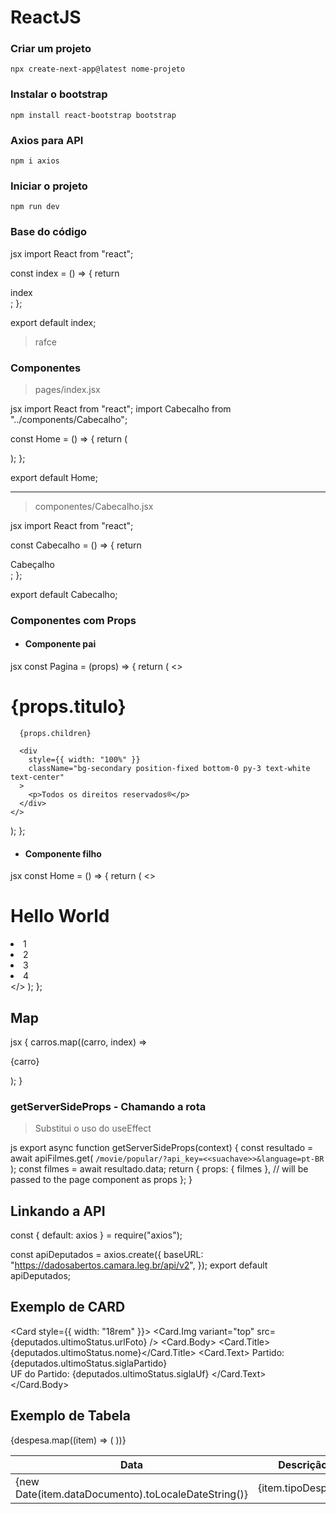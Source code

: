 # ReactJS

### Criar um projeto

    npx create-next-app@latest nome-projeto

### Instalar o bootstrap

    npm install react-bootstrap bootstrap

### Axios para API

    npm i axios

### Iniciar o projeto

    npm run dev

### Base do código

jsx
import React from "react";

const index = () => {
  return <div>index</div>;
};

export default index;


> rafce

### Componentes

> pages/index.jsx

jsx
import React from "react";
import Cabecalho from "../components/Cabecalho";

const Home = () => {
  return (
    <div>
      <Cabecalho />
    </div>
  );
};

export default Home;


---

> componentes/Cabecalho.jsx

jsx
import React from "react";

const Cabecalho = () => {
  return <div>Cabeçalho</div>;
};

export default Cabecalho;


### Componentes com Props

- #### Componente pai

jsx
const Pagina = (props) => {
  return (
    <>
      <Cabecalho />
      <div className="bg-secondary py-3 text-white text-center mb-3">
        <Container>
          <h1>{props.titulo}</h1>
        </Container>
      </div>

      {props.children}

      <div
        style={{ width: "100%" }}
        className="bg-secondary position-fixed bottom-0 py-3 text-white text-center"
      >
        <p>Todos os direitos reservados®</p>
      </div>
    </>
  );
};


- #### Componente filho

jsx
const Home = () => {
  return (
    <>
      <Pagina titulo="Página Inicial">
        <Container>
          <h1>Hello World</h1>
          <li>1</li>
          <li>2</li>
          <li>3</li>
          <li>4</li>
        </Container>
      </Pagina>
    </>
  );
};


## Map

jsx
{
  carros.map((carro, index) => <p key={index}>{carro}</p>);
}


### getServerSideProps - Chamando a rota

> Substitui o uso do useEffect

js
export async function getServerSideProps(context) {
  const resultado = await apiFilmes.get(
    `/movie/popular/?api_key=<<suachave>>&language=pt-BR`
  );
  const filmes = await resultado.data;
  return {
    props: { filmes }, // will be passed to the page component as props
  };
}

## Linkando a API

const { default: axios } = require("axios");

const apiDeputados = axios.create({
  baseURL: "https://dadosabertos.camara.leg.br/api/v2",
});
export default apiDeputados;

## Exemplo de CARD 

<Card style={{ width: "18rem" }}>
              <Card.Img variant="top" src={deputados.ultimoStatus.urlFoto} />
              <Card.Body>
                <Card.Title>{deputados.ultimoStatus.nome}</Card.Title>
                <Card.Text>
                  Partido: {deputados.ultimoStatus.siglaPartido}
                  <br />
                  UF do Partido: {deputados.ultimoStatus.siglaUf}
                </Card.Text>
              </Card.Body>
            </Card>

## Exemplo de Tabela

<Table striped bordered hover>
              <thead>
                <tr>
                  <th>Data</th>
                  <th>Descrição</th>
                  <th>Valor</th>
                </tr>
              </thead>
              <tbody>
                {despesa.map((item) => (
                  <tr>
                    <td>{new Date(item.dataDocumento).toLocaleDateString()}</td>
                    <td>{item.tipoDespesa}</td>
                    <td>R${item.valorLiquido.toFixed(2)}</td>
                  </tr>
                ))}
              </tbody>
            </Table>
